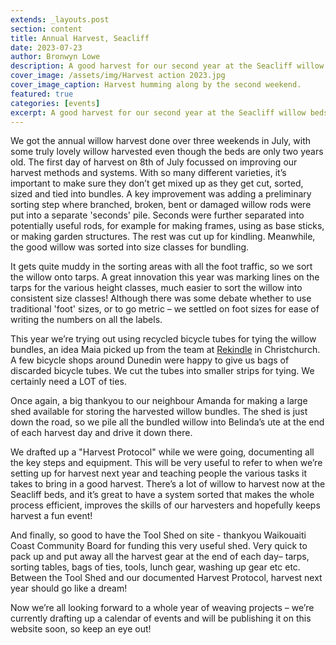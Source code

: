 ```yaml
---
extends: _layouts.post
section: content
title: Annual Harvest, Seacliff
date: 2023-07-23
author: Bronwyn Lowe
description: A good harvest for our second year at the Seacliff willow beds
cover_image: /assets/img/Harvest action 2023.jpg
cover_image_caption: Harvest humming along by the second weekend.
featured: true
categories: [events]
excerpt: A good harvest for our second year at the Seacliff willow beds.
---
```


We got the annual willow harvest done over three weekends in July, with some truly lovely willow harvested even though the beds are only two years old. The first day of harvest on 8th of July focussed on improving our harvest methods and systems. With so many different varieties, it’s important to make sure they don’t get mixed up as they get cut, sorted, sized and tied into bundles. A key improvement was adding a preliminary sorting step where branched, broken, bent or damaged willow rods were put into a separate 'seconds' pile. Seconds were further separated into potentially useful rods, for example for making frames, using as base sticks, or making garden structures. The rest was cut up for kindling. Meanwhile, the good willow was sorted into size classes for bundling. 

<x-img src="/assets/img/sorting onto tarps.jpg" caption='Sorting onto tarps' class="float-right w-1/3 mx-2 my-2"/>

It gets quite muddy in the sorting areas with all the foot traffic, so we sort the willow onto tarps. A great innovation this year was marking lines on the tarps for the various height classes, much easier to sort the willow into consistent size classes! Although there was some debate whether to use traditional 'foot' sizes, or to go metric – we settled on foot sizes for ease of writing the numbers on all the labels.

<x-img src="/assets/img/bundling and labelling.jpg" caption='Bundling and labelling' class="float-right w-1/3 mx-2 my-2"/>

This year we’re trying out using recycled bicycle tubes for tying the willow bundles, an idea Maia picked up from the team at [Rekindle](https://www.rekindle.org.nz/) in Christchurch. A few bicycle shops around Dunedin were happy to give us bags of discarded bicycle tubes. We cut the tubes into smaller strips for tying. We certainly need a LOT of ties.

<x-img src="/assets/img/Cutting bike tubes 2023.jpg" caption='Cutting bike tubes' class="float-right w-1/3 mx-2 my-2"/>

Once again, a big thankyou to our neighbour Amanda for making a large shed available for storing the harvested willow bundles. The shed is just down the road, so we pile all the bundled willow into Belinda’s ute at the end of each harvest day and drive it down there. 

<x-img src="/assets/img/Green Dicks bundles.jpg" caption='Green Dicks bundles' class="float-right w-1/3 mx-2 my-2"/>

We drafted up a "Harvest Protocol" while we were going, documenting all the key steps and equipment. This will be very useful to refer to when we’re setting up for harvest next year and teaching people the various tasks it takes to bring in a good harvest. There’s a lot of willow to harvest now at the Seacliff beds, and it’s great to have a system sorted that makes the whole process efficient, improves the skills of our harvesters and hopefully keeps harvest a fun event!

<x-img src="/assets/img/last stool cut.jpg" caption='Last stool cut' class="float-right w-1/3 mx-2 my-2"/>

And finally, so good to have the Tool Shed on site - thankyou Waikouaiti Coast Community Board for funding this very useful shed. Very quick to pack up and put away all the harvest gear at the end of each day– tarps, sorting tables, bags of ties, tools, lunch gear, washing up gear etc etc. Between the Tool Shed and our documented Harvest Protocol, harvest next year should go like a dream!

Now we’re all looking forward to a whole year of weaving projects – we’re currently drafting up a calendar of events and will be publishing it on this website soon, so keep an eye out!